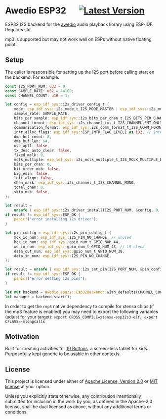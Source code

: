 # Awedio ESP32 &emsp; [![Latest Version]][crates.io]

ESP32 I2S backend for the [awedio] audio playback library using ESP-IDF.
Requires std.

mp3 is supported but may not work well on ESPs without native floating point.

## Setup

The caller is responsible for setting up the I2S port before calling start on
the backend. For example:


```rust no_run
const I2S_PORT_NUM: u32 = 0;
const SAMPLE_RATE: u32 = 44100;
const CHANNEL_COUNT: u16 = 1;

let config = esp_idf_sys::i2s_driver_config_t {
    mode: esp_idf_sys::i2s_mode_t_I2S_MODE_MASTER | esp_idf_sys::i2s_mode_t_I2S_MODE_TX,
    sample_rate: SAMPLE_RATE,
    bits_per_sample: esp_idf_sys::i2s_bits_per_chan_t_I2S_BITS_PER_CHAN_16BIT,
    channel_format: esp_idf_sys::i2s_channel_fmt_t_I2S_CHANNEL_FMT_ONLY_RIGHT,
    communication_format: esp_idf_sys::i2s_comm_format_t_I2S_COMM_FORMAT_STAND_I2S,
    intr_alloc_flags: esp_idf_sys::ESP_INTR_FLAG_LEVEL1 as i32, // Interrupt level 1, default 0
    dma_buf_count: 8,
    dma_buf_len: 64,
    use_apll: false,
    tx_desc_auto_clear: false,
    fixed_mclk: 0,
    mclk_multiple: esp_idf_sys::i2s_mclk_multiple_t_I2S_MCLK_MULTIPLE_DEFAULT,
    bits_per_chan: 0,
    bit_order_msb: false,
    big_edin: false,
    left_align: false,
    chan_mask: esp_idf_sys::i2s_channel_t_I2S_CHANNEL_MONO,
    total_chan: 0,
    skip_msk: false,
};

let result =
    unsafe { esp_idf_sys::i2s_driver_install(I2S_PORT_NUM, &config, 0, std::ptr::null_mut()) };
if result != esp_idf_sys::ESP_OK {
    panic!("error installing i2s driver");
}

let pin_config = esp_idf_sys::i2s_pin_config_t {
    mck_io_num: esp_idf_sys::I2S_PIN_NO_CHANGE, // unused
    bck_io_num: esp_idf_sys::gpio_num_t_GPIO_NUM_44,
    ws_io_num: esp_idf_sys::gpio_num_t_GPIO_NUM_43, // LR clock
    data_out_num: esp_idf_sys::gpio_num_t_GPIO_NUM_38,
    data_in_num: esp_idf_sys::I2S_PIN_NO_CHANGE,
};

let result = unsafe { esp_idf_sys::i2s_set_pin(I2S_PORT_NUM, &pin_config) };
if result != esp_idf_sys::ESP_OK {
    panic!("error setting i2s pins");
}

let mut backend = awedio_esp32::Esp32Backend::with_defaults(CHANNEL_COUNT, SAMPLE_RATE);
let manager = backend.start();
```

In order to get the `rmp3` native dependency to compile for xtensa chips
(if the mp3 feature is enabled) you may need to export the following variables
(adjust for your target):
`export CROSS_COMPILE=xtensa-esp32s3-elf; export CFLAGS=-mlongcalls`

## Motivation

Built for creating activities for [10 Buttons](https://www.10Buttons.com), a
screen-less tablet for kids. Purposefully kept generic to be usable in other
contexts.

## License

This project is licensed under either of
[Apache License, Version 2.0](https://www.apache.org/licenses/LICENSE-2.0) or
[MIT license](https://opensource.org/licenses/MIT) at your option.

Unless you explicitly state otherwise, any contribution intentionally submitted
for inclusion in the work by you, as defined in the Apache-2.0 license, shall
be dual licensed as above, without any additional terms or conditions.

[Latest Version]: https://img.shields.io/crates/v/awedio_esp32.svg
[crates.io]: https://crates.io/crates/awedio_esp32
[awedio]: https://docs.rs/awedio
